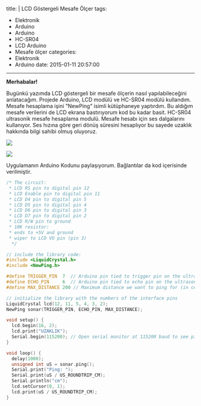 title: |
  LCD Göstergeli Mesafe Ölçer
tags:
  - Elektronik
  - Arduino
  - Arduino
  - HC-SR04
  - LCD Arduino
  - Mesafe ölçer
categories:
  - Elektronik
  - Arduino
date: 2015-01-11 20:57:00
---
**Merhabalar!**

Bugünkü yazımda LCD göstergeli bir mesafe ölçerin nasıl yapılabileceğini anlatacağım. Projede Arduino, LCD modülü ve HC-SR04 modülü kullandım. Mesafe hesaplama işini "NewPing" isimli kütüphaneye yaptırdım. Bu aldığım mesafe verilerini de LCD ekrana bastırıyorum kod bu kadar basit. HC-SR04 ultrasonik mesafe hesaplama modulü. Mesafe hesabı için ses dalgalarını kullanıyor. Ses hızına göre geri dönüş süresini hesaplıyor bu sayede uzaklık hakkında bilgi sahibi olmuş oluyoruz.

[![](https://2.bp.blogspot.com/-imW1-EwFBzI/VLK22y3CYhI/AAAAAAAAGjE/IiK8R_IY9rM/s1600/IMG_20150111_183709.jpg)](https://2.bp.blogspot.com/-imW1-EwFBzI/VLK22y3CYhI/AAAAAAAAGjE/IiK8R_IY9rM/s1600/IMG_20150111_183709.jpg)	
<!-- more -->  

[![](https://3.bp.blogspot.com/-QmoDFE2QbYc/VLK23M3z7hI/AAAAAAAAGjI/q0U5KHUuEiU/s1600/IMG_20150111_183748.jpg)](https://3.bp.blogspot.com/-QmoDFE2QbYc/VLK23M3z7hI/AAAAAAAAGjI/q0U5KHUuEiU/s1600/IMG_20150111_183748.jpg)


Uygulamanın Arduino Kodunu paylaşıyorum. Bağlantılar da kod içerisinde verilmiştir.

```cpp
/* The circuit:
 * LCD RS pin to digital pin 12
 * LCD Enable pin to digital pin 11
 * LCD D4 pin to digital pin 5
 * LCD D5 pin to digital pin 4
 * LCD D6 pin to digital pin 3
 * LCD D7 pin to digital pin 2
 * LCD R/W pin to ground
 * 10K resistor:
 * ends to +5V and ground
 * wiper to LCD VO pin (pin 3)
  */

// include the library code:
#include <LiquidCrystal.h>
#include <NewPing.h>

#define TRIGGER_PIN  7  // Arduino pin tied to trigger pin on the ultrasonic sensor.
#define ECHO_PIN     6  // Arduino pin tied to echo pin on the ultrasonic sensor.
#define MAX_DISTANCE 200 // Maximum distance we want to ping for (in centimeters). Maximum sensor distance is rated at 400-500cm.

// initialize the library with the numbers of the interface pins
LiquidCrystal lcd(12, 11, 5, 4, 3, 2);
NewPing sonar(TRIGGER_PIN, ECHO_PIN, MAX_DISTANCE);

void setup() {
  lcd.begin(16, 2);
  lcd.print("UZAKLIK");
  Serial.begin(115200); // Open serial monitor at 115200 baud to see ping results.
}

void loop() {
  delay(1000);
  unsigned int uS = sonar.ping();
  Serial.print("Ping: ");
  Serial.print(uS / US_ROUNDTRIP_CM);
  Serial.println("cm");
  lcd.setCursor(0, 1);
  lcd.print(uS / US_ROUNDTRIP_CM);
}
```
